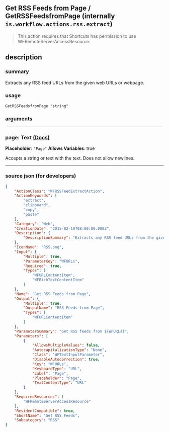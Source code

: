 
## Get RSS Feeds from Page / GetRSSFeedsfromPage (internally `is.workflow.actions.rss.extract`)

> This action requires that Shortcuts has permission to use WFRemoteServerAccessResource.


## description

### summary

Extracts any RSS feed URLs from the given web URLs or webpage.


### usage
```
GetRSSFeedsfromPage "string"
```

### arguments

---

### page: Text [(Docs)](https://pfgithub.github.io/shortcutslang/gettingstarted#text-field)
**Placeholder**: `"Page"`
**Allows Variables**: true



Accepts a string 
or text
with the text. Does not allow newlines.

---

### source json (for developers)

```json
{
	"ActionClass": "WFRSSFeedExtractAction",
	"ActionKeywords": [
		"extract",
		"clipboard",
		"copy",
		"paste"
	],
	"Category": "Web",
	"CreationDate": "2015-02-19T08:00:00.000Z",
	"Description": {
		"DescriptionSummary": "Extracts any RSS feed URLs from the given web URLs or webpage."
	},
	"IconName": "RSS.png",
	"Input": {
		"Multiple": true,
		"ParameterKey": "WFURLs",
		"Required": true,
		"Types": [
			"WFURLContentItem",
			"WFRichTextContentItem"
		]
	},
	"Name": "Get RSS Feeds from Page",
	"Output": {
		"Multiple": true,
		"OutputName": "RSS Feeds from Page",
		"Types": [
			"WFURLContentItem"
		]
	},
	"ParameterSummary": "Get RSS feeds from ${WFURLs}",
	"Parameters": [
		{
			"AllowsMultipleValues": false,
			"AutocapitalizationType": "None",
			"Class": "WFTextInputParameter",
			"DisableAutocorrection": true,
			"Key": "WFURLs",
			"KeyboardType": "URL",
			"Label": "Page",
			"Placeholder": "Page",
			"TextContentType": "URL"
		}
	],
	"RequiredResources": [
		"WFRemoteServerAccessResource"
	],
	"ResidentCompatible": true,
	"ShortName": "Get RSS Feeds",
	"Subcategory": "RSS"
}
```
